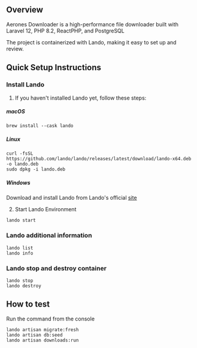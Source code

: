 ## Overview
Aerones Downloader is a high-performance file downloader built with Laravel 12, PHP 8.2, ReactPHP, and PostgreSQL

The project is containerized with Lando, making it easy to set up and review.


## Quick Setup Instructions
### Install Lando

1. If you haven't installed Lando yet, follow these steps:
   
##### macOS
```
brew install --cask lando
```

##### Linux
```
curl -fsSL https://github.com/lando/lando/releases/latest/download/lando-x64.deb -o lando.deb
sudo dpkg -i lando.deb
```

##### Windows
Download and install Lando from Lando's official [site](https://docs.lando.dev/install/)

2. Start Lando Environment
```
lando start
```

### Lando additional information
```
lando list
lando info
```

### Lando stop and destroy container
```
lando stop
lando destroy
```

## How to test
Run the command from the console

```
lando artisan migrate:fresh    
lando artisan db:seed
lando artisan downloads:run
```
